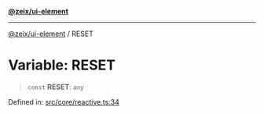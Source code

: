 [**@zeix/ui-element**](../README.md)

***

[@zeix/ui-element](../globals.md) / RESET

# Variable: RESET

> `const` **RESET**: `any`

Defined in: [src/core/reactive.ts:34](https://github.com/zeixcom/ui-element/blob/0d1d8bcd09361c4e51ed49d4aa52794efffd13c3/src/core/reactive.ts#L34)
